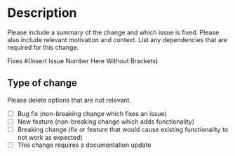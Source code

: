 # Description

Please include a summary of the change and which issue is fixed. Please also include relevant motivation and context. List any dependencies that are required for this change.

Fixes #(Insert Issue Number Here Without Brackets)

## Type of change

Please delete options that are not relevant.

- [ ] Bug fix (non-breaking change which fixes an issue)
- [ ] New feature (non-breaking change which adds functionality)
- [ ] Breaking change (fix or feature that would cause existing functionality to not work as expected)
- [ ] This change requires a documentation update

